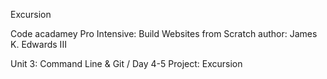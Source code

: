 Excursion

Code acadamey Pro Intensive: Build Websites from Scratch author: James K. Edwards III

Unit 3: Command Line & Git / Day 4-5 Project: Excursion
